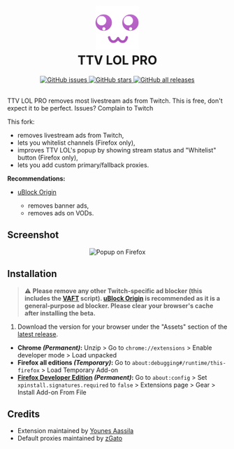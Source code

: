 <h1 align="center">
  <img src="src/images/brand/icon.png" height="100" width="100" alt="Icon" />
  <br />
  TTV LOL PRO
  <br />
</h1>

<div align="center">
  <a href="https://github.com/younesaassila/ttv-lol-pro/issues">
    <img
      alt="GitHub issues"
      src="https://img.shields.io/github/issues/younesaassila/ttv-lol-pro"
    />
  </a>
  <a href="https://github.com/younesaassila/ttv-lol-pro/stargazers">
    <img
      alt="GitHub stars"
      src="https://img.shields.io/github/stars/younesaassila/ttv-lol-pro"
    />
  </a>
  <a href="https://github.com/younesaassila/ttv-lol-pro/releases">
    <img
      alt="GitHub all releases"
      src="https://img.shields.io/github/downloads/younesaassila/ttv-lol-pro/total"
    />
  </a>
</div>

<br />

TTV LOL PRO removes most livestream ads from Twitch. This is free, don't expect it to be perfect. Issues? Complain to Twitch

This fork:

- removes livestream ads from Twitch,
- lets you whitelist channels (Firefox only),
- improves TTV LOL's popup by showing stream status and "Whitelist" button (Firefox only),
- lets you add custom primary/fallback proxies.

**Recommendations:**

- [uBlock Origin](https://ublockorigin.com/)

  - removes banner ads,
  - removes ads on VODs.

## Screenshot

<div align="center">
  <img
    src="https://github.com/younesaassila/ttv-lol-pro/assets/47226184/9841764f-a9ae-46da-9236-e1cce0164081"
    alt="Popup on Firefox"
    height="450"
  />
</div>

## Installation

> ⚠️ **Please remove any other Twitch-specific ad blocker (this includes the [VAFT](https://github.com/pixeltris/TwitchAdSolutions#scripts) script). [uBlock Origin](https://ublockorigin.com/) is recommended as it is a general-purpose ad blocker. Please clear your browser's cache after installing the beta.**

1. Download the version for your browser under the "Assets" section of the [latest release](https://github.com/younesaassila/ttv-lol-pro/releases).

- **Chrome _(Permanent)_:** Unzip > Go to `chrome://extensions` > Enable developer mode > Load unpacked
- **Firefox all editions _(Temporary)_:** Go to `about:debugging#/runtime/this-firefox` > Load Temporary Add-on
- **[Firefox Developer Edition](https://www.mozilla.org/en-US/firefox/developer/) _(Permanent)_:** Go to `about:config` > Set `xpinstall.signatures.required` to `false` > Extensions page > Gear > Install Add-on From File

## Credits

- Extension maintained by [Younes Aassila](https://github.com/younesaassila)
- Default proxies maintained by [zGato](https://github.com/zGato)

